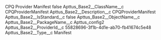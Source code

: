 <?xml version="1.0" encoding="UTF-8"?>
<CustomMetadata xmlns="http://soap.sforce.com/2006/04/metadata" xmlns:xsi="http://www.w3.org/2001/XMLSchema-instance" xmlns:xsd="http://www.w3.org/2001/XMLSchema">
    <label>CPQ Provider Manifest</label>
    <protected>false</protected>
    <values>
        <field>Apttus_Base2__ClassName__c</field>
        <value xsi:type="xsd:string">CPQProviderManifest</value>
    </values>
    <values>
        <field>Apttus_Base2__Description__c</field>
        <value xsi:type="xsd:string">CPQProviderManifest</value>
    </values>
    <values>
        <field>Apttus_Base2__IsStandard__c</field>
        <value xsi:type="xsd:boolean">false</value>
    </values>
    <values>
        <field>Apttus_Base2__ObjectName__c</field>
        <value xsi:nil="true"/>
    </values>
    <values>
        <field>Apttus_Base2__PackageName__c</field>
        <value xsi:type="xsd:string">Apttus_config2</value>
    </values>
    <values>
        <field>Apttus_Base2__ProviderId__c</field>
        <value xsi:type="xsd:string">55828696-3f1b-4d1e-ab70-fb41674c5e48</value>
    </values>
    <values>
        <field>Apttus_Base2__Type__c</field>
        <value xsi:type="xsd:string">Manifest</value>
    </values>
</CustomMetadata>
